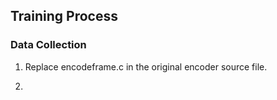 ## Training Process

### Data Collection

1. Replace encodeframe.c in the original encoder source file.

2. 

